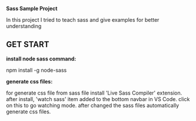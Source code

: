 **Sass Sample Project**

In this project I tried to teach sass and give examples for better understanding



**GET START**
----------------


**install node sass command:**

npm install -g node-sass



**generate css files:**

for generate css file from sass file install 'Live Sass Compiler' extension. 
after install,  'watch sass' item added to the bottom navbar in VS Code. click on this to go watching mode.
after changed the sass files automatically generate css files.



